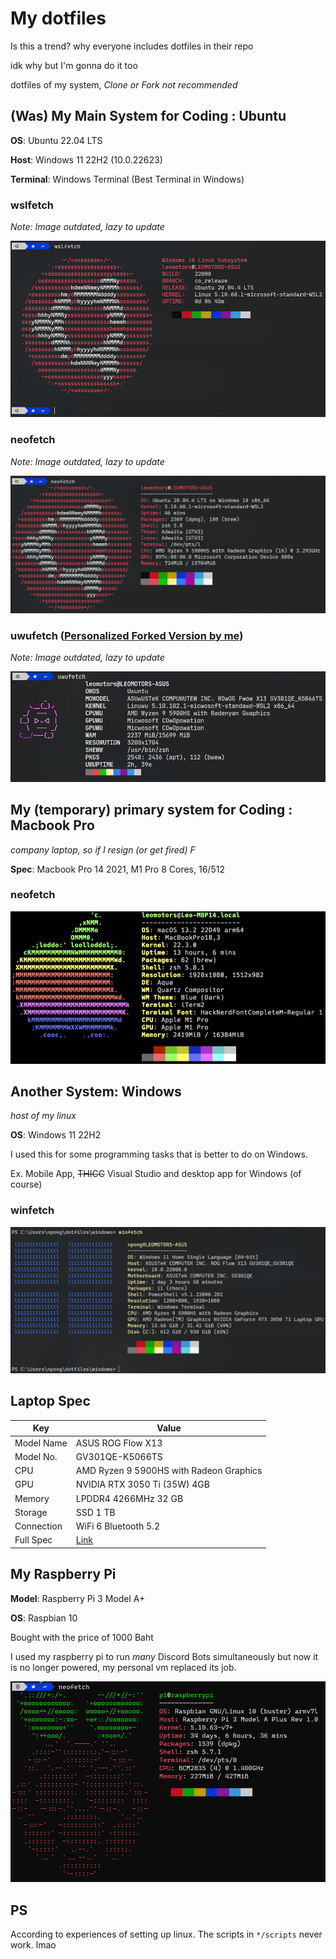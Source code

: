 # My dotfiles

Is this a trend? why everyone includes dotfiles in their repo

idk why but I'm gonna do it too

dotfiles of my system, _Clone or Fork not recommended_

## (Was) My Main System for Coding : Ubuntu

**OS**: Ubuntu 22.04 LTS

**Host**: Windows 11 22H2 (10.0.22623)

**Terminal**: Windows Terminal (Best Terminal in Windows)

### wslfetch

_Note: Image outdated, lazy to update_

![wslfetch](./screenshots/wslfetch_220227.png)

### neofetch

_Note: Image outdated, lazy to update_

![neofetch](./screenshots/neofetch_220227.png)

### uwufetch ([Personalized Forked Version by me](https://github.com/Leomotors/uwufetch))

_Note: Image outdated, lazy to update_

![uwufetch](./screenshots/uwufetch_220326.png)

## My (temporary) primary system for Coding : Macbook Pro

_company laptop, so if I resign (or get fired) F_

**Spec**: Macbook Pro 14 2021, M1 Pro 8 Cores, 16/512

### neofetch

![neofetch](./screenshots/neofetch_macos_230214.png)

## Another System: Windows

_host of my linux_

**OS**: Windows 11 22H2

I used this for some programming tasks that is better to do on Windows.

Ex. Mobile App, ~~THICC~~ Visual Studio and desktop app for Windows (of course)

### winfetch

![winfetch](./screenshots/winfetch_220318.png)

## Laptop Spec

| Key        | Value                                                                          |
| ---------- | ------------------------------------------------------------------------------ |
| Model Name | ASUS ROG Flow X13                                                              |
| Model No.  | GV301QE-K5066TS                                                                |
| CPU        | AMD Ryzen 9 5900HS with Radeon Graphics                                        |
| GPU        | NVIDIA RTX 3050 Ti (35W) 4GB                                                   |
| Memory     | LPDDR4 4266MHz 32 GB                                                           |
| Storage    | SSD 1 TB                                                                       |
| Connection | WiFi 6 Bluetooth 5.2                                                           |
| Full Spec  | [Link](https://rog.asus.com/th/laptops/rog-flow/2021-rog-flow-x13-series/spec) |

## My Raspberry Pi

**Model**: Raspberry Pi 3 Model A+

**OS**: Raspbian 10

Bought with the price of 1000 Baht

I used my raspberry pi to run _many_ Discord Bots simultaneously but now it is no longer powered, my personal vm replaced its job.

![neofetch_pi](./screenshots/neofetch_pi_220227.png)

## PS

According to experiences of setting up linux. The scripts in `*/scripts` never work. lmao

